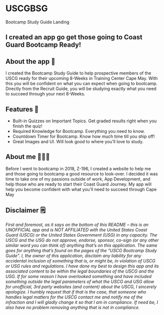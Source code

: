 # USCGBSG
Bootcamp Study Guide Landing

## I created an app go get those going to Coast Guard Bootcamp Ready!

## About the app 📱
I created the Bootcamp Study Guide to help prospective members of the USCG ready for their upcoming 8-Weeks in Training Center Cape May. With this you will be confident on what you can expect when going to bootcamp. Directly from the Recruit Guide, you will be studying exactly what you need to succeed through your next 8-Weeks.

## Features 📝
* Built-in Quizzes on Important Topics. Get graded results right when you finish the quiz!
* Required Knowledge for Bootcamp. Everything you need to know.
* Countdown Timer for Bootcamp. Know how much time till you ship off!
* Great Images and UI. Will look good to where you’ll love to study.

## About me 👨🏽‍💻
Before I went to bootcamp in 2018, Z-196, I created a website to help me and those going to bootcamp a good resource to look-over. I decided it was time to take one of my passions outside of work, App Development, and help those who are ready to start their Coast Guard Journey. My app will help you become confident with what you'll need to succeed through Cape May

## Disclaimer 🗒
<i>First and foremost, as it says on the bottom of this README – this is an UNOFFICIAL app and is NOT AFFILIATED with the United States Coast Guard (USCG) or the United States Government (USG) in any capacity. The USCG and the USG do not approve, endorse, sponsor, co-sign (or any other similar word you can think of) anything that’s on this application. The same goes for anything that’s found on the pages of the \"USCG Bootcamp Study Guide\". I, the owner of this application, disclaim any liability for any accidental inclusion of something that is, or might be, in violation of USCG or USG rules and regulations. I have done my best to design this app and its associated content to be within the legal boundaries of the USCG and the USG. If for some reason I have overlooked something and have included something outside the legal parameters of what the USCG and USG allow for unofficial, 3rd party websites (and content) about the USCG, I sincerely apologize. I humbly request that if that is the case, that someone who handles legal matters for the USCG contact me and notify me of the infraction and I will gladly change it so that I am in compliance. If need be, I also have no problem removing anything that is not in compliance.</i>
